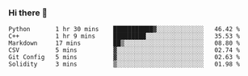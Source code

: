 ### Hi there 👋

<!--START_SECTION:waka-->

```text
Python       1 hr 30 mins    ███████████▓░░░░░░░░░░░░░   46.42 %
C++          1 hr 9 mins     █████████░░░░░░░░░░░░░░░░   35.53 %
Markdown     17 mins         ██▒░░░░░░░░░░░░░░░░░░░░░░   08.80 %
CSV          5 mins          ▓░░░░░░░░░░░░░░░░░░░░░░░░   02.74 %
Git Config   5 mins          ▓░░░░░░░░░░░░░░░░░░░░░░░░   02.63 %
Solidity     3 mins          ▒░░░░░░░░░░░░░░░░░░░░░░░░   01.98 %
```

<!--END_SECTION:waka-->
<!--
**Boombag0607/Boombag0607** is a ✨ _special_ ✨ repository because its `README.md` (this file) appears on your GitHub profile.

Here are some ideas to get you started:

- 🔭 I’m currently working on ...
- 🌱 I’m currently learning ...
- 👯 I’m looking to collaborate on ...
- 🤔 I’m looking for help with ...
- 💬 Ask me about ...
- 📫 How to reach me: ...
- 😄 Pronouns: ...
- ⚡ Fun fact: ...
-->
